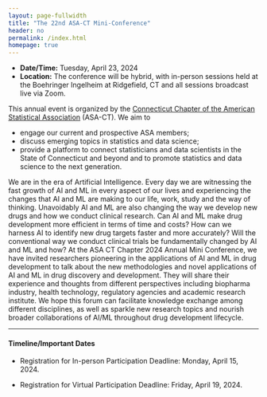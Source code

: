 ```yaml
---
layout: page-fullwidth
title: "The 22nd ASA-CT Mini-Conference"
header: no
permalink: /index.html
homepage: true
---
```


+ **Date/Time:** Tuesday, April 23, 2024
+ **Location:** The conference will be hybrid, with in-person sessions held at the Boehringer Ingelheim at Ridgefield, CT and all sessions broadcast live via Zoom.

This annual event is organized by the [Connecticut Chapter of the American Statistical Association](https://community.amstat.org/connecticutchapter/home) (ASA-CT). We aim to 

+ engage our current and prospective ASA members;
+ discuss emerging topics in statistics and data science;
+ provide a platform to connect statisticians and data scientists in the State of Connecticut and beyond and to promote statistics and data science to the next generation. 

We are in the era of Artificial Intelligence. Every day we are witnessing the fast growth of AI and ML in every aspect of our lives and experiencing the changes that AI and ML are making to our life, work, study and the way of thinking. Unavoidably AI and ML are also changing the way we develop new drugs and how we conduct clinical research. Can AI and ML make drug development more efficient in terms of time and costs? How can we harness AI to identify new drug targets faster and more accurately? Will the conventional way we conduct clinical trials be fundamentally changed by AI and ML and how? At the ASA CT Chapter 2024 Annual Mini Conference, we have invited researchers pioneering in the applications of AI and ML in drug development to talk about the new methodologies and novel applications of AI and ML in drug discovery and development. They will share their experience and thoughts from different perspectives including biopharma industry, health technology, regulatory agencies and academic research institute. We hope this forum can facilitate knowledge exchange among different disciplines, as well as sparkle new research topics and nourish broader collaborations of AI/ML throughout drug development lifecycle.

----
<div class="row-fluid">

<h4>Timeline/Important Dates</h4>

</div>

+ Registration for In-person Participation Deadline: Monday, April 15, 2024.

+ Registration for Virtual Participation Deadline: Friday, April 19, 2024.

<!-- ---- -->

<!-- [Event Flyer](docs/2023_ASA_CT_MiniConference_Flyer.pdf)  -->

<!-- ---- -->
